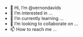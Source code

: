 - 👋 Hi, I’m @vernondavids
- 👀 I’m interested in ...
- 🌱 I’m currently learning ...
- 💞️ I’m looking to collaborate on ...
- 📫 How to reach me ...

<!---
vernondavids/vernondavids is a ✨ special ✨ repository because its `README.md` (this file) appears on your GitHub profile.
You can click the Preview link to take a look at your changes.
--->
